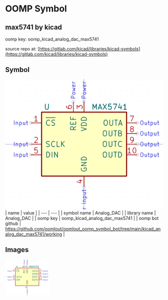 # OOMP Symbol  
## max5741  by kicad  
  
oomp key: oomp_kicad_analog_dac_max5741  
  
source repo at: [https://gitlab.com/kicad/libraries/kicad-symbols](https://gitlab.com/kicad/libraries/kicad-symbols)  
## Symbol  
  
[![working.png](working_600.png)](working.png)  
| name | value | 
| --- | --- | 
| symbol name | Analog_DAC | 
| library name | Analog_DAC | 
| oomp key | oomp_kicad_analog_dac_max5741 | 
| oomp bot github | https://github.com/oomlout/oomlout_oomp_symbol_bot/tree/main/kicad_analog_dac_max5741/working | 
## Images  
  
[![working.png](working_140.png)](working.png)  
